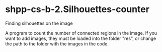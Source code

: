 # shpp-cs-b-2.Silhouettes-counter
Finding silhouettes on the image

A program to count the number of connected regions in the image.
If you want to add images, they must be loaded into the folder "res",
or change the path to the folder with the images in the code.
